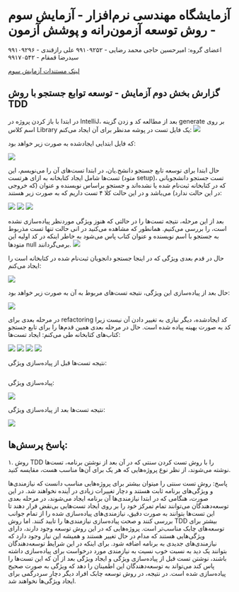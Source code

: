# آزمایشگاه مهندسی نرم‌افزار - آزمایش سوم - روش توسعه آزمون‌رانه و پوشش آزمون
اعضای گروه:
امیرحسین حاجی محمد رضایی - ۹۹۱۰۹۲۵۲
علی رازقندی - ۹۹۱۰۹۲۹۶
سید‌رضا قمقام - ۹۹۱۷۰۵۴۲

[لینک مستندات آزمایش سوم](https://github.com/ssc-public/Software-Engineering-Lab/blob/main/courseworks/experiments/TDD-and-coverage.md)

## گزارش بخش دوم آزمایش - توسعه توابع جستجو با روش TDD 

در ابتدا با باز کردن پروژه در IntelliJ، بعد از مطالعه کد و زدن گزینه generate بر روی اسم کلاس Library یک فایل تست در پوشه مدنظر برای آن ایجاد می‌کنم:
![](https://github.com/amir-haji/SE_Lab_exp_3/blob/main/report%20screenshots/part%202%20screenshots/2.PNG)

که فایل ابتدایی ایجاد‌شده به صورت زیر خواهد بود:

![](https://github.com/amir-haji/SE_Lab_exp_3/blob/main/report%20screenshots/part%202%20screenshots/3.PNG)

حال ابتدا برای توسعه تابع جستجو دانشج.یان، در ابتدا تست‌های آن را می‌نویسم، این تست‌ها شامل ایجاد کتابخانه به ازای هرتست (متود setup)، تست جستجو دانشجویانی که در کتابخانه ثبت‌نام شده یا نشده‌اند و جستجو بر‌اساس نویسنده و عنوان (که خروجی در این حالت ندارد) می‌باشد و در این حالت کلا ۴ تست داریم که به صورت زیر هستند:

![](https://github.com/amir-haji/SE_Lab_exp_3/blob/main/report%20screenshots/part%202%20screenshots/4.PNG)
![](https://github.com/amir-haji/SE_Lab_exp_3/blob/main/report%20screenshots/part%202%20screenshots/5.PNG)
![](https://github.com/amir-haji/SE_Lab_exp_3/blob/main/report%20screenshots/part%202%20screenshots/6.PNG)

بعد از این مرحله، نتیجه تست‌ها را در حالتی که هنوز ویژگی موردنظر پیاده‌سازی نشده است، را بررسی می‌کنیم. همانطور که مشاهده می‌کنید در انی حالت تنها تست مذربوط به جستجو با اسم نویسنده و عنوان کتاب پاس می‌شود به خاطر اینکه در کد اولیه این متود‌ها null برمی‌گردانند.
![](https://github.com/amir-haji/SE_Lab_exp_3/blob/main/report%20screenshots/part%202%20screenshots/7.PNG)

حال در قدم بعدی ویژگی که در اینجا جستجو دانجویان ثبت‌نام شده در کتابخانه است را ایجاد می‌کنم:

![](https://github.com/amir-haji/SE_Lab_exp_3/blob/main/report%20screenshots/part%202%20screenshots/8.PNG)

حال بعد از پیاده‌سازی این ویژگی، نتیجه تست‌های مربوط به آن به صورت زیر خواهد بود:

![](https://github.com/amir-haji/SE_Lab_exp_3/blob/main/report%20screenshots/part%202%20screenshots/9.PNG)

در مرحله بعدی برای refactoring کد ایجاد‌شده، دیگر نیازی به تغییر دادن آن نیست زیرا کد به صورت بهینه پیاده شده است. حال در مرحله بعدی همین قدم‌ها را برای تابع جستجو کتاب‌های کتابخانه طی می‌کنم:
ایجاد تست‌ها:

![](https://github.com/amir-haji/SE_Lab_exp_3/blob/main/report%20screenshots/part%202%20screenshots/10.PNG)
![](https://github.com/amir-haji/SE_Lab_exp_3/blob/main/report%20screenshots/part%202%20screenshots/11.PNG)
![](https://github.com/amir-haji/SE_Lab_exp_3/blob/main/report%20screenshots/part%202%20screenshots/12.PNG)
![](https://github.com/amir-haji/SE_Lab_exp_3/blob/main/report%20screenshots/part%202%20screenshots/13.PNG)

نتیجه تست‌ها قبل از پیاده‌سازی ویژگی:

![]()

پیاده‌سازی ویژگی:

![](https://github.com/amir-haji/SE_Lab_exp_3/blob/main/report%20screenshots/part%202%20screenshots/14.PNG)

نتیجه تست‌ها بعد از پیاده‌سازی ویژگی:

![](https://github.com/amir-haji/SE_Lab_exp_3/blob/main/report%20screenshots/part%202%20screenshots/15.PNG)

## پاسخ پرسش‌ها:
۱. روش
TDD
را با روش تست کردن سنتی که در آن بعد از نوشتن برنامه، تست‌ها نوشته می‌شوند، از نظر نوع پروژه‌هایی که هر یک برای آن‌ها مناسب هست، مقایسه کنید.

پاسخ: روش تست سنتی را میتوان بیشتر برای پروژه‌هایی مناسب دانست که نیازمندی‌ها و ویژگی‌های برنامه ثابت هستند و دچار تغییرات زیادی در آینده نخواهند شد. در این صورت، هنگامی که در ابتدا نیازمندی‌ها آن برنامه ایجاد می‌شوند، در مرحله بعدی توسعه‌دهندگان می‌توانند تمام تمرکز خود را بر روی ایجاد تست‌هایی بی‌نقض قرار دهند تا این تست‌ها بتوانند به صورت دقیق، نیازمندی‌های پیاده‌سازی شده را از تمام جوانب بررسی کنند و صحت پیاده‌سازی نیازمندی‌ها را تایید کنند. اما روش TDD بیشتر برای توسعه‌های چابک مناسب‌تر است. پروژه‌هایی که در این روش توسعه وجود دارند، دارای ویژگی‌هایی هستند که مدام در حال تغییر هستند و همیشه این نیاز وجود دارد که نیازمندی‌های جدیدی به برنامه اضافه شود. برای اینکه در این شرایط توسعه‌دهندگان بتوانند یک دید به نسبت خوب نسبت به نیازمندی مورد‌ درخواست برای پیاده‌سازی داشته باشند، نوشتن تست قبل از پیاده‌سازی ویژگی و ایجاد ویژگی بعد از آن که این تست‌ها را پاس کند می‌تواند به توسعه‌دهندگان این اطمینان را دهد که ویژگی به صورت صحیح پیاده‌سازی شده است. در نتیجه، در روش توسعه چابک افراد دیگر دچار سردرگمی برای ایجاد ویژگی‌ها نخواهند شد.







